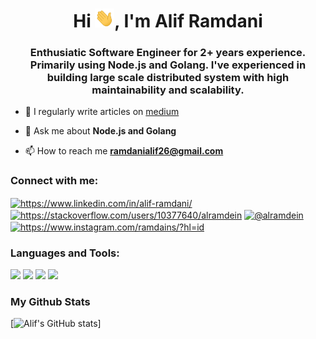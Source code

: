 <h1 align="center">Hi <img src="https://github.com/krobus00/krobus00/blob/master/assets/wave.gif?raw=true" height="30">, I'm Alif Ramdani</h1>
<h3 align="center">Enthusiatic Software Engineer for 2+ years experience. Primarily using Node.js and Golang. I've experienced in building large scale distributed system with high maintainability and scalability.</h3>

- 📝 I regularly write articles on [medium](https://medium.com/@alramdein)

- 💬 Ask me about **Node.js and Golang**

- 📫 How to reach me **ramdanialif26@gmail.com**

<h3 align="left">Connect with me:</h3>
<p align="left">
<a href="https://linkedin.com/in/https://www.linkedin.com/in/alif-ramdani/" target="blank"><img align="center" src="https://raw.githubusercontent.com/rahuldkjain/github-profile-readme-generator/master/src/images/icons/Social/linked-in-alt.svg" alt="https://www.linkedin.com/in/alif-ramdani/" height="30" width="40" /></a>
<a href="https://stackoverflow.com/users/https://stackoverflow.com/users/10377640/alramdein" target="blank"><img align="center" src="https://raw.githubusercontent.com/rahuldkjain/github-profile-readme-generator/master/src/images/icons/Social/stack-overflow.svg" alt="https://stackoverflow.com/users/10377640/alramdein" height="30" width="40" /></a>
<a href="https://medium.com/@alramdein" target="blank"><img align="center" src="https://raw.githubusercontent.com/rahuldkjain/github-profile-readme-generator/master/src/images/icons/Social/medium.svg" alt="@alramdein" height="30" width="40" /></a>
<a href="https://instagram.com/https://www.instagram.com/ramdains/?hl=id" target="blank"><img align="center" src="https://raw.githubusercontent.com/rahuldkjain/github-profile-readme-generator/master/src/images/icons/Social/instagram.svg" alt="https://www.instagram.com/ramdains/?hl=id" height="30" width="40" /></a>
</p>

<h3 align="left">Languages and Tools:</h3>

![](https://img.shields.io/badge/Code-JavaScript-informational?style=flat&logo=javascript)
![](https://img.shields.io/badge/Code-Python-informational?style=flat&logo=python)
![](https://img.shields.io/badge/Code-Java-informational?style=flat&logo=java)
![](https://img.shields.io/badge/Code-Golang-informational?style=flat&logo=go)

### My Github Stats

[![Alif's GitHub stats](https://github-readme-stats.vercel.app/api?username=alramdein&count_private=true&show_icons=true&theme=tokyonight)]
